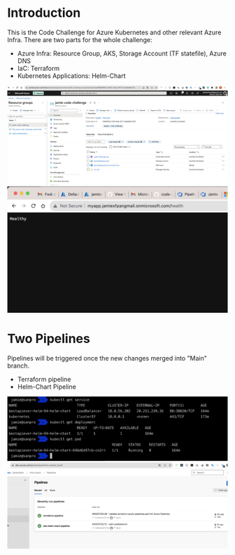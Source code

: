 # Introduction 
This is the Code Challenge for Azure Kubernetes and other relevant Azure Infra.
There are two parts for the whole challenge:
  - Azure Infra: Resource Group, AKS, Storage Account (TF statefile), Azure DNS
  - IaC: Terraform
  - Kubernetes Applications: Helm-Chart

![alt tag](images/azure-infra.png)
![alt tag](images/url.png)

# Two Pipelines
Pipelines will be triggered once the new changes merged into "Main" branch.
- Terraform pipeline
- Helm-Chart Pipeline

![alt tag](images/kubectl.png)
![alt tag](images/pipelines.png)

